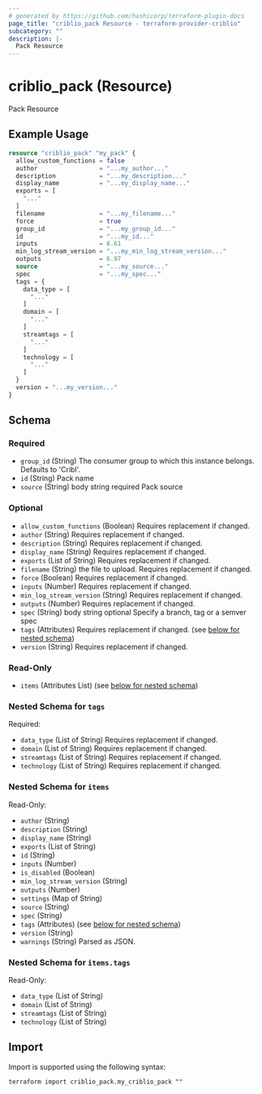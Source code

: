 ```yaml
---
# generated by https://github.com/hashicorp/terraform-plugin-docs
page_title: "criblio_pack Resource - terraform-provider-criblio"
subcategory: ""
description: |-
  Pack Resource
---
```


# criblio_pack (Resource)

Pack Resource

## Example Usage

```terraform
resource "criblio_pack" "my_pack" {
  allow_custom_functions = false
  author                 = "...my_author..."
  description            = "...my_description..."
  display_name           = "...my_display_name..."
  exports = [
    "..."
  ]
  filename               = "...my_filename..."
  force                  = true
  group_id               = "...my_group_id..."
  id                     = "...my_id..."
  inputs                 = 8.61
  min_log_stream_version = "...my_min_log_stream_version..."
  outputs                = 6.97
  source                 = "...my_source..."
  spec                   = "...my_spec..."
  tags = {
    data_type = [
      "..."
    ]
    domain = [
      "..."
    ]
    streamtags = [
      "..."
    ]
    technology = [
      "..."
    ]
  }
  version = "...my_version..."
}
```

<!-- schema generated by tfplugindocs -->
## Schema

### Required

- `group_id` (String) The consumer group to which this instance belongs. Defaults to 'Cribl'.
- `id` (String) Pack name
- `source` (String) body string required Pack source

### Optional

- `allow_custom_functions` (Boolean) Requires replacement if changed.
- `author` (String) Requires replacement if changed.
- `description` (String) Requires replacement if changed.
- `display_name` (String) Requires replacement if changed.
- `exports` (List of String) Requires replacement if changed.
- `filename` (String) the file to upload. Requires replacement if changed.
- `force` (Boolean) Requires replacement if changed.
- `inputs` (Number) Requires replacement if changed.
- `min_log_stream_version` (String) Requires replacement if changed.
- `outputs` (Number) Requires replacement if changed.
- `spec` (String) body string optional Specify a branch, tag or a semver spec
- `tags` (Attributes) Requires replacement if changed. (see [below for nested schema](#nestedatt--tags))
- `version` (String) Requires replacement if changed.

### Read-Only

- `items` (Attributes List) (see [below for nested schema](#nestedatt--items))

<a id="nestedatt--tags"></a>
### Nested Schema for `tags`

Required:

- `data_type` (List of String) Requires replacement if changed.
- `domain` (List of String) Requires replacement if changed.
- `streamtags` (List of String) Requires replacement if changed.
- `technology` (List of String) Requires replacement if changed.


<a id="nestedatt--items"></a>
### Nested Schema for `items`

Read-Only:

- `author` (String)
- `description` (String)
- `display_name` (String)
- `exports` (List of String)
- `id` (String)
- `inputs` (Number)
- `is_disabled` (Boolean)
- `min_log_stream_version` (String)
- `outputs` (Number)
- `settings` (Map of String)
- `source` (String)
- `spec` (String)
- `tags` (Attributes) (see [below for nested schema](#nestedatt--items--tags))
- `version` (String)
- `warnings` (String) Parsed as JSON.

<a id="nestedatt--items--tags"></a>
### Nested Schema for `items.tags`

Read-Only:

- `data_type` (List of String)
- `domain` (List of String)
- `streamtags` (List of String)
- `technology` (List of String)

## Import

Import is supported using the following syntax:

```shell
terraform import criblio_pack.my_criblio_pack ""
```
